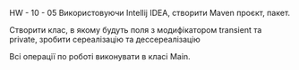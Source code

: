 HW - 10 - 05
Використовуючи Intellij IDEA, створити Maven проєкт, пакет.

Створити клас, в якому будуть поля з модифікатором 
transient та private, зробити сереалізацію 
та дессереалізацію

Всі операції по роботі виконувати в класі Main.